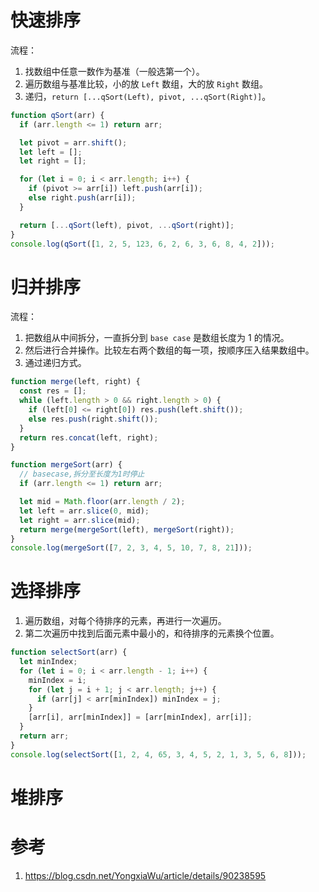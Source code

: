 # 快速排序

流程：

1. 找数组中任意一数作为基准（一般选第一个）。
2. 遍历数组与基准比较，小的放 `Left` 数组，大的放 `Right` 数组。
3. 递归，`return [...qSort(Left), pivot, ...qSort(Right)]`。

```js
function qSort(arr) {
  if (arr.length <= 1) return arr;

  let pivot = arr.shift();
  let left = [];
  let right = [];

  for (let i = 0; i < arr.length; i++) {
    if (pivot >= arr[i]) left.push(arr[i]);
    else right.push(arr[i]);
  }

  return [...qSort(left), pivot, ...qSort(right)];
}
console.log(qSort([1, 2, 5, 123, 6, 2, 6, 3, 6, 8, 4, 2]));
```





# 归并排序

流程：

1. 把数组从中间拆分，一直拆分到 `base case` 是数组长度为 1 的情况。
2. 然后进行合并操作。比较左右两个数组的每一项，按顺序压入结果数组中。
3. 通过递归方式。

```js
function merge(left, right) {
  const res = [];
  while (left.length > 0 && right.length > 0) {
    if (left[0] <= right[0]) res.push(left.shift());
    else res.push(right.shift());
  }
  return res.concat(left, right);
}

function mergeSort(arr) {
  // basecase,拆分至长度为1时停止
  if (arr.length <= 1) return arr;

  let mid = Math.floor(arr.length / 2);
  let left = arr.slice(0, mid);
  let right = arr.slice(mid);
  return merge(mergeSort(left), mergeSort(right));
}
console.log(mergeSort([7, 2, 3, 4, 5, 10, 7, 8, 21]));
```





# 选择排序

1. 遍历数组，对每个待排序的元素，再进行一次遍历。
2. 第二次遍历中找到后面元素中最小的，和待排序的元素换个位置。

```js
function selectSort(arr) {
  let minIndex;
  for (let i = 0; i < arr.length - 1; i++) {
    minIndex = i;
    for (let j = i + 1; j < arr.length; j++) {
      if (arr[j] < arr[minIndex]) minIndex = j;
    }
    [arr[i], arr[minIndex]] = [arr[minIndex], arr[i]];
  }
  return arr;
}
console.log(selectSort([1, 2, 4, 65, 3, 4, 5, 2, 1, 3, 5, 6, 8]));
```







# 堆排序







# 参考

1. https://blog.csdn.net/YongxiaWu/article/details/90238595